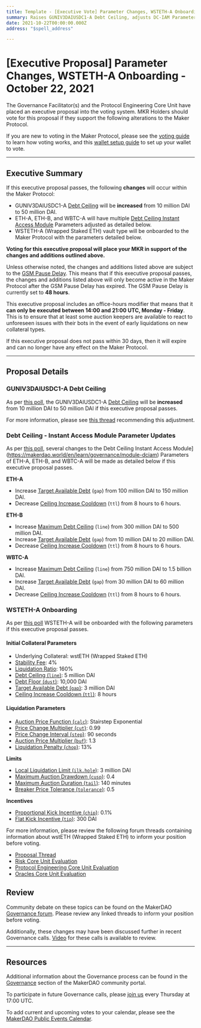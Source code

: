 ```yaml
---
title: Template - [Executive Vote] Parameter Changes, WSTETH-A Onboarding - October 22, 2021
summary: Raises GUNIV3DAIUSDC1-A Debt Ceiling, adjusts DC-IAM Parameters for ETH-A, ETH-B, and WBTC-A, and onboards WSTETH-A (Wrapped Staked ETH).
date: 2021-10-22T00:00:00.000Z
address: "$spell_address"

---
```

# [Executive Proposal] Parameter Changes, WSTETH-A Onboarding - October 22, 2021

The Governance Facilitator(s) and the Protocol Engineering Core Unit have placed an executive proposal into the voting system. MKR Holders should vote for this proposal if they support the following alterations to the Maker Protocol.

If you are new to voting in the Maker Protocol, please see the [voting guide](https://community-development.makerdao.com/en/learn/governance/how-voting-works/) to learn how voting works, and this [wallet setup guide](https://community-development.makerdao.com/en/learn/governance/voting-setup/) to set up your wallet to vote.

---

## Executive Summary

If this executive proposal passes, the following **changes** will occur within the Maker Protocol:
- GUNIV3DAIUSDC1-A [Debt Ceiling](https://makerdao.world/en/learn/governance/param-debt-ceiling) will be **increased** from 10 million DAI to 50 million DAI.
- ETH-A, ETH-B, and WBTC-A will have multiple [Debt Ceiling Instant Access Module](https://makerdao.world/en/learn/governance/module-dciam) Parameters adjusted as detailed below.
- WSTETH-A (Wrapped Staked ETH) vault type will be onboarded to the Maker Protocol with the parameters detailed below.

**Voting for this executive proposal will place your MKR in support of the changes and additions outlined above.**

Unless otherwise noted, the changes and additions listed above are subject to the [GSM Pause Delay](https://community-development.makerdao.com/en/learn/governance/param-gsm-pause-delay). This means that if this executive proposal passes, the changes and additions listed above will only become active in the Maker Protocol after the GSM Pause Delay has expired. The GSM Pause Delay is currently set to **48 hours**.

This executive proposal includes an office-hours modifier that means that it **can only be executed between 14:00 and 21:00 UTC, Monday - Friday**. This is to ensure that at least some auction keepers are available to react to unforeseen issues with their bots in the event of early liquidations on new collateral types.

If this executive proposal does not pass within 30 days, then it will expire and can no longer have any effect on the Maker Protocol.

---

## Proposal Details

### GUNIV3DAIUSDC1-A  Debt Ceiling

As per [this poll](https://vote.makerdao.com/polling/QmU6fTQx?network=mainnet#poll-detail), the GUNIV3DAIUSDC1-A [Debt Ceiling](https://makerdao.world/en/learn/governance/param-debt-ceiling) will be **increased** from 10 million DAI to 50 million DAI if this executive proposal passes.

For more information, please see [this thread](https://forum.makerdao.com/t/request-to-raise-the-g-uni-dc-to-50m/10838) recommending this adjustment. 

### Debt Ceiling - Instant Access Module Parameter Updates 

As per [this poll](https://vote.makerdao.com/polling/QmP6GPeK?network=mainnet#poll-detail), several changes to the Debt Ceiling Instant Access Module](https://makerdao.world/en/learn/governance/module-dciam) Parameters of ETH-A, ETH-B, and WBTC-A will be made as detailed below if this executive proposal passes.

**ETH-A**
* Increase [Target Available Debt](https://makerdao.world/en/learn/governance/module-dciam) (`gap`) from 100 million DAI to 150 million DAI.
* Decrease [Ceiling Increase Cooldown](https://makerdao.world/en/learn/governance/module-dciam) (`ttl`) from 8 hours to 6 hours.

**ETH-B**
* Increase [Maximum Debt Ceiling](https://makerdao.world/en/learn/governance/module-dciam) (`line`) from 300 million DAI to 500 million DAI.
* Increase [Target Available Debt](https://makerdao.world/en/learn/governance/module-dciam) (`gap`) from 10 million DAI to 20 million DAI.
* Decrease [Ceiling Increase Cooldown](https://makerdao.world/en/learn/governance/module-dciam) (`ttl`) from 8 hours to 6 hours.

**WBTC-A**
* Increase [Maximum Debt Ceiling](https://makerdao.world/en/learn/governance/module-dciam) (`line`) from 750 million DAI to 1.5 billion DAI.
* Increase [Target Available Debt](https://makerdao.world/en/learn/governance/module-dciam) (`gap`) from 30 million DAI to 60 million DAI.
* Decrease [Ceiling Increase Cooldown](https://makerdao.world/en/learn/governance/module-dciam) (`ttl`) from 8 hours to 6 hours.

### WSTETH-A Onboarding

As per [this poll](https://vote.makerdao.com/polling/QmXXHpYi?network=mainnet#poll-detail) WSTETH-A will be onboarded with the following parameters if this executive proposal passes.

#### Initial Collateral Parameters

* Underlying Collateral: wstETH (Wrapped Staked ETH)
* [Stability Fee](https://community-development.makerdao.com/en/learn/governance/param-stability-fee): 4%
* [Liquidation Ratio](https://community-development.makerdao.com/en/learn/governance/param-liquidation-ratio): 160%
* [Debt Ceiling (`line`)](https://community-development.makerdao.com/en/learn/governance/param-debt-ceiling): 5 million DAI
* [Debt Floor (`dust`)](https://community-development.makerdao.com/en/learn/governance/param-debt-floor): 10,000 DAI
* [Target Available Debt (`gap`)](https://makerdao.world/en/learn/governance/module-dciam): 3 million DAI
* [Ceiling Increase Cooldown (`ttl`)](https://makerdao.world/en/learn/governance/module-dciam): 8 hours

#### Liquidation Parameters

* [Auction Price Function (`calc`)](https://community-development.makerdao.com/en/learn/governance/param-auction-price-function): Stairstep Exponential
* [Price Change Multiplier (`cut`)](https://community-development.makerdao.com/en/learn/governance/param-auction-price-function): 0.99
* [Price Change Interval (`step`)](https://community-development.makerdao.com/en/learn/governance/param-auction-price-function): 90 seconds
* [Auction Price Multiplier (`buf`)](https://community-development.makerdao.com/en/learn/governance/param-auction-price-multiplier): 1.3
* [Liquidation Penalty (`chop`)](https://community-development.makerdao.com/en/learn/governance/param-liquidation-penalty): 13%

**Limits**

* [Local Liquidation Limit (`ilk.hole`)](https://community-development.makerdao.com/en/learn/governance/param-local-liquidation-limit): 3 million DAI
* [Maximum Auction Drawdown (`cusp`)](https://community-development.makerdao.com/en/learn/governance/param-max-auction-drawdown): 0.4
* [Maximum Auction Duration (`tail`)](https://community-development.makerdao.com/en/learn/governance/param-max-auction-duration): 140 minutes
* [Breaker Price Tolerance (`tolerance`)](https://community-development.makerdao.com/en/learn/governance/param-breaker-price-tolerance): 0.5

**Incentives**

* [Proportional Kick Incentive (`chip`)](https://community-development.makerdao.com/en/learn/governance/param-proportional-kick-incentive): 0.1%
* [Flat Kick Incentive (`tip`)](https://community-development.makerdao.com/en/learn/governance/param-flat-kick-incentive): 300 DAI

For more information, please review the following forum threads containing information about wstETH (Wrapped Staked ETH) to inform your position before voting.
* [Proposal Thread](https://forum.makerdao.com/t/steth-mip6-collateral-onboarding/5762)
* [Risk Core Unit Evaluation](https://forum.makerdao.com/t/steth-collateral-onboarding-risk-evaluation/9061)
* [Protocol Engineering Core Unit Evaluation](https://forum.makerdao.com/t/steth-erc20-token-smart-contract-technical-assessment/9284)
* [Oracles Core Unit Evaluation](https://forum.makerdao.com/t/wsteth-collateral-onboarding-oracle-assessment-mip10c3-sp42/10881)

## Review

Community debate on these topics can be found on the MakerDAO [Governance forum](https://forum.makerdao.com/). Please review any linked threads to inform your position before voting.

Additionally, these changes may have been discussed further in recent Governance calls. [Video](https://www.youtube.com/playlist?list=PLLzkWCj8ywWNq5-90-Id6VPSsrk4OWVan) for these calls is available to review.

---

## Resources

Additional information about the Governance process can be found in the [Governance](https://community-development.makerdao.com/en/learn/governance) section of the MakerDAO community portal.

To participate in future Governance calls, please [join us](https://github.com/makerdao/community/tree/master/governance/governance-and-risk-meetings) every Thursday at 17:00 UTC.

To add current and upcoming votes to your calendar, please see the [MakerDAO Public Events Calendar](https://calendar.google.com/calendar/embed?src=makerdao.com_3efhm2ghipksegl009ktniomdk%40group.calendar.google.com&ctz=UTC&mode=week&showCalendars=0&showPrint=0).
